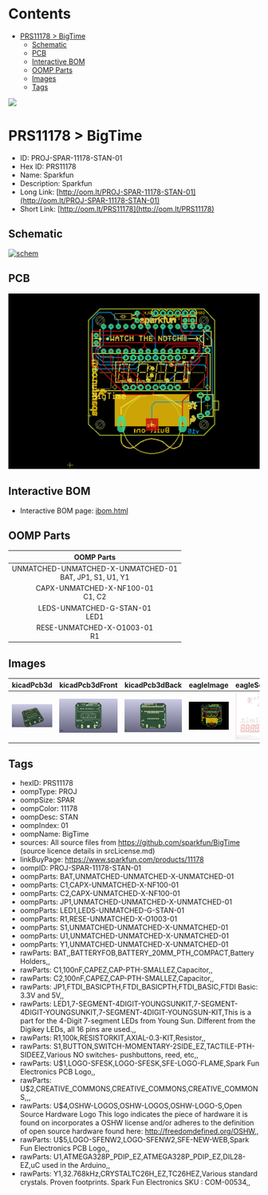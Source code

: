 



Contents
========

* [PRS11178 > BigTime](#prs11178--bigtime)
	* [Schematic](#schematic)
	* [PCB](#pcb)
	* [Interactive BOM](#interactive-bom)
	* [OOMP Parts](#oomp-parts)
	* [Images](#images)
	* [Tags](#tags)
  
![][im]
# PRS11178 > BigTime

- ID: PROJ-SPAR-11178-STAN-01
- Hex ID: PRS11178
- Name: Sparkfun
- Description: Sparkfun
- Long Link: [http://oom.lt/PROJ-SPAR-11178-STAN-01](http://oom.lt/PROJ-SPAR-11178-STAN-01)
- Short Link: [http://oom.lt/PRS11178](http://oom.lt/PRS11178)

## Schematic
  
[![schem](eagleSchemImage.png)](eagleSchemImage.png)
## PCB
  
[![pcb](eagleImage.png)](eagleImage.png)
## Interactive BOM

- Interactive BOM page: [ibom.html](https://htmlpreview.github.io/?https://github.com/oomlout/oomlout_OOMP_projects/blob/main/PROJ-SPAR-11178-STAN-01/kicad/bom/ibom.html)

## OOMP Parts
  

|OOMP Parts|
| :---: |
|UNMATCHED-UNMATCHED-X-UNMATCHED-01<BR>BAT, JP1, S1, U1, Y1|
|CAPX-UNMATCHED-X-NF100-01<BR>C1, C2|
|LEDS-UNMATCHED-G-STAN-01<BR>LED1|
|RESE-UNMATCHED-X-O1003-01<BR>R1|

## Images
  
  

|kicadPcb3d|kicadPcb3dFront|kicadPcb3dBack|eagleImage|eagleSchemImage|
| :---: | :---: | :---: | :---: | :---: |
|[![kicadPcb3d](kicadPcb3d_140.png)](kicadPcb3d.png)|[![kicadPcb3dFront](kicadPcb3dFront_140.png)](kicadPcb3dFront.png)|[![kicadPcb3dBack](kicadPcb3dBack_140.png)](kicadPcb3dBack.png)|[![eagleImage](eagleImage_140.png)](eagleImage.png)|[![eagleSchemImage](eagleSchemImage_140.png)](eagleSchemImage.png)|

## Tags

- hexID: PRS11178
- oompType: PROJ
- oompSize: SPAR
- oompColor: 11178
- oompDesc: STAN
- oompIndex: 01
- oompName: BigTime
- sources: All source files from https://github.com/sparkfun/BigTime (source licence details in srcLicense.md)
- linkBuyPage: https://www.sparkfun.com/products/11178
- oompID: PROJ-SPAR-11178-STAN-01
- oompParts: BAT,UNMATCHED-UNMATCHED-X-UNMATCHED-01
- oompParts: C1,CAPX-UNMATCHED-X-NF100-01
- oompParts: C2,CAPX-UNMATCHED-X-NF100-01
- oompParts: JP1,UNMATCHED-UNMATCHED-X-UNMATCHED-01
- oompParts: LED1,LEDS-UNMATCHED-G-STAN-01
- oompParts: R1,RESE-UNMATCHED-X-O1003-01
- oompParts: S1,UNMATCHED-UNMATCHED-X-UNMATCHED-01
- oompParts: U1,UNMATCHED-UNMATCHED-X-UNMATCHED-01
- oompParts: Y1,UNMATCHED-UNMATCHED-X-UNMATCHED-01
- rawParts: BAT,,BATTERYFOB,BATTERY_20MM_PTH_COMPACT,Battery Holders,,
- rawParts: C1,100nF,CAPEZ,CAP-PTH-SMALLEZ,Capacitor,,
- rawParts: C2,100nF,CAPEZ,CAP-PTH-SMALLEZ,Capacitor,,
- rawParts: JP1,FTDI_BASICPTH,FTDI_BASICPTH,FTDI_BASIC,FTDI Basic: 3.3V and 5V,,
- rawParts: LED1,7-SEGMENT-4DIGIT-YOUNGSUNKIT,7-SEGMENT-4DIGIT-YOUNGSUNKIT,7-SEGMENT-4DIGIT-YOUNGSUN-KIT,This is a part for the 4-Digit 7-segment LEDs from Young Sun.  Different from the Digikey LEDs, all 16 pins are used.,,
- rawParts: R1,100k,RESISTORKIT,AXIAL-0.3-KIT,Resistor,,
- rawParts: S1,BUTTON,SWITCH-MOMENTARY-2SIDE_EZ,TACTILE-PTH-SIDEEZ,Various NO switches- pushbuttons, reed, etc,,
- rawParts: U$1,LOGO-SFESK,LOGO-SFESK,SFE-LOGO-FLAME,Spark Fun Electronics PCB Logo,,
- rawParts: U$2,CREATIVE_COMMONS,CREATIVE_COMMONS,CREATIVE_COMMONS,,,
- rawParts: U$4,OSHW-LOGOS,OSHW-LOGOS,OSHW-LOGO-S,Open Source Hardware Logo This logo indicates the piece of hardware it is found on incorporates a OSHW license and/or adheres to the definition of open source hardware found here: http://freedomdefined.org/OSHW,,
- rawParts: U$5,LOGO-SFENW2,LOGO-SFENW2,SFE-NEW-WEB,Spark Fun Electronics PCB Logo,,
- rawParts: U1,ATMEGA328P_PDIP_EZ,ATMEGA328P_PDIP_EZ,DIL28-EZ,uC used in the Arduino,,
- rawParts: Y1,32.768kHz,CRYSTALTC26H_EZ,TC26HEZ,Various standard crystals. Proven footprints. Spark Fun Electronics SKU : COM-00534,,



[im]: kicadPcb3d_450.png
